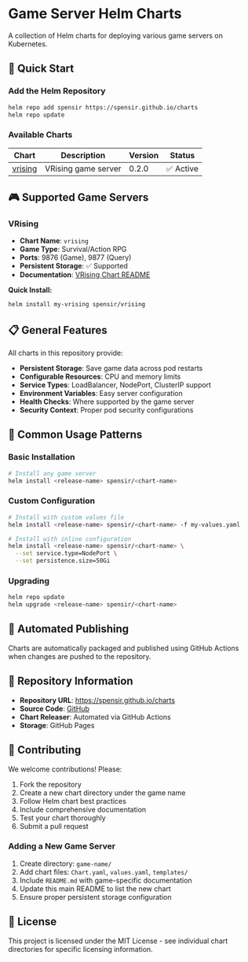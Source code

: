# Game Server Helm Charts

A collection of Helm charts for deploying various game servers on Kubernetes.

## 🚀 Quick Start

### Add the Helm Repository

```bash
helm repo add spensir https://spensir.github.io/charts
helm repo update
```

### Available Charts

| Chart | Description | Version | Status |
|-------|-------------|---------|--------|
| [vrising](./vrising/) | VRising game server | 0.2.0 | ✅ Active |

## 🎮 Supported Game Servers

### VRising
- **Chart Name**: `vrising`
- **Game Type**: Survival/Action RPG
- **Ports**: 9876 (Game), 9877 (Query)
- **Persistent Storage**: ✅ Supported
- **Documentation**: [VRising Chart README](./vrising/README.md)

**Quick Install:**
```bash
helm install my-vrising spensir/vrising
```

## 📋 General Features

All charts in this repository provide:

- **Persistent Storage**: Save game data across pod restarts
- **Configurable Resources**: CPU and memory limits
- **Service Types**: LoadBalancer, NodePort, ClusterIP support
- **Environment Variables**: Easy server configuration
- **Health Checks**: Where supported by the game server
- **Security Context**: Proper pod security configurations

## 🔧 Common Usage Patterns

### Basic Installation
```bash
# Install any game server
helm install <release-name> spensir/<chart-name>
```

### Custom Configuration
```bash
# Install with custom values file
helm install <release-name> spensir/<chart-name> -f my-values.yaml

# Install with inline configuration
helm install <release-name> spensir/<chart-name> \
  --set service.type=NodePort \
  --set persistence.size=50Gi
```

### Upgrading
```bash
helm repo update
helm upgrade <release-name> spensir/<chart-name>
```

## 🚀 Automated Publishing

Charts are automatically packaged and published using GitHub Actions when changes are pushed to the repository.

## 📖 Repository Information

- **Repository URL**: https://spensir.github.io/charts
- **Source Code**: [GitHub](https://github.com/spensir/charts)
- **Chart Releaser**: Automated via GitHub Actions
- **Storage**: GitHub Pages

## 🤝 Contributing

We welcome contributions! Please:

1. Fork the repository
2. Create a new chart directory under the game name
3. Follow Helm chart best practices
4. Include comprehensive documentation
5. Test your chart thoroughly
6. Submit a pull request

### Adding a New Game Server

1. Create directory: `game-name/`
2. Add chart files: `Chart.yaml`, `values.yaml`, `templates/`
3. Include `README.md` with game-specific documentation
4. Update this main README to list the new chart
5. Ensure proper persistent storage configuration

## 📝 License

This project is licensed under the MIT License - see individual chart directories for specific licensing information.
